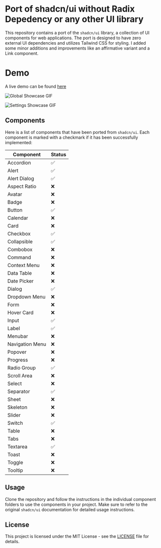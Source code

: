 # Port of shadcn/ui without Radix Depedency or any other UI library

This repository contains a port of the `shadcn/ui` library, a collection of UI components for web applications. The port is designed to have zero external UI dependencies and utilizes Tailwind CSS for styling. I added some minor additions and improvements like an affirmative variant and a Link component.

# Demo

A live demo can be found [here](https://polite-tree-0b771a303.3.azurestaticapps.net)

![Global Showcase GIF](https://github.com/WailAbou/shadcn-svelte-nodep/raw/main/assets/gifs/showcase.gif)

![Settings Showcase GIF](https://github.com/WailAbou/shadcn-svelte-nodep/raw/main/assets/gifs/settings.gif)

## Components

Here is a list of components that have been ported from `shadcn/ui`. Each component is marked with a checkmark if it has been successfully implemented:

| Component       | Status |
| --------------- | ------ |
| Accordion       | ✅     |
| Alert           | ✅     |
| Alert Dialog    | ✅     |
| Aspect Ratio    | ❌     |
| Avatar          | ❌     |
| Badge           | ❌     |
| Button          | ✅     |
| Calendar        | ❌     |
| Card            | ❌     |
| Checkbox        | ✅     |
| Collapsible     | ✅     |
| Combobox        | ❌     |
| Command         | ❌     |
| Context Menu    | ❌     |
| Data Table      | ❌     |
| Date Picker     | ❌     |
| Dialog          | ✅     |
| Dropdown Menu   | ❌     |
| Form            | ❌     |
| Hover Card      | ❌     |
| Input           | ✅     |
| Label           | ✅     |
| Menubar         | ❌     |
| Navigation Menu | ❌     |
| Popover         | ❌     |
| Progress        | ❌     |
| Radio Group     | ✅     |
| Scroll Area     | ❌     |
| Select          | ❌     |
| Separator       | ✅     |
| Sheet           | ❌     |
| Skeleton        | ❌     |
| Slider          | ❌     |
| Switch          | ✅     |
| Table           | ❌     |
| Tabs            | ❌     |
| Textarea        | ✅     |
| Toast           | ❌     |
| Toggle          | ❌     |
| Tooltip         | ❌     |

## Usage

Clone the repository and follow the instructions in the individual component folders to use the components in your project. Make sure to refer to the original `shadcn/ui` documentation for detailed usage instructions.

## License

This project is licensed under the MIT License - see the [LICENSE](LICENSE) file for details.
